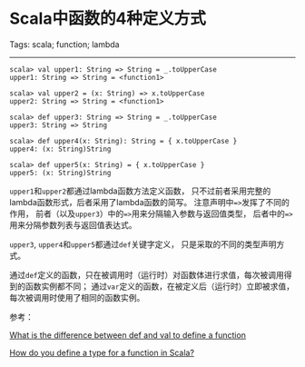# Scala中函数的4种定义方式
Tags: scala; function; lambda

------

```
scala> val upper1: String => String = _.toUpperCase
upper1: String => String = <function1>

scala> val upper2 = (x: String) => x.toUpperCase
upper2: String => String = <function1>

scala> def upper3: String => String = _.toUpperCase
upper3: String => String

scala> def upper4(x: String): String = { x.toUpperCase }
upper4: (x: String)String

scala> def upper5(x: String) = { x.toUpperCase }
upper5: (x: String)String
```

`upper1`和`upper2`都通过lambda函数方法定义函数，
只不过前者采用完整的lambda函数形式，后者采用了lambda函数的简写。
注意声明中`=>`发挥了不同的作用，
前者（以及`upper3`）中的`=>`用来分隔输入参数与返回值类型，
后者中的`=>`用来分隔参数列表与返回值表达式。

`upper3`, `upper4`和`upper5`都通过`def`关键字定义，
只是采取的不同的类型声明方式。

通过`def`定义的函数，只在被调用时（运行时）对函数体进行求值，每次被调用得到的函数实例都不同；
通过`var`定义的函数，在被定义后（运行时）立即被求值，每次被调用时使用了相同的函数实例。

参考：

[What is the difference between def and val to define a function](https://stackoverflow.com/questions/18887264/what-is-the-difference-between-def-and-val-to-define-a-function)

[How do you define a type for a function in Scala?](https://stackoverflow.com/questions/1853868/how-do-you-define-a-type-for-a-function-in-scala)
